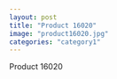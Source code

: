 ```yaml
---
layout: post
title: "Product 16020"
image: "product16020.jpg"
categories: "category1"
---
```

Product 16020
